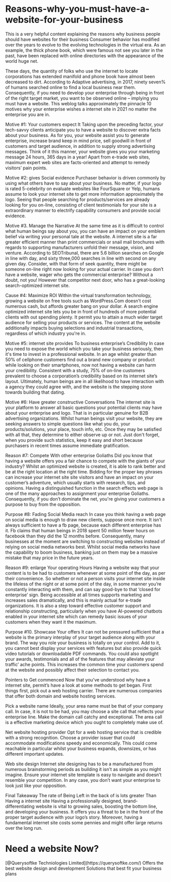 # Reasons-why-you-must-have-a-website-for-your-business
This is a very helpful content explaining the reasons why business people should have websites for their business
Consumer behavior has modified over the years to evolve to the evolving technologies in the virtual era. As an example, the thick phone book, which were famous not see you later in the past, have been replaced with online directories with the appearance of the world huge net.

These days, the quantity of folks who use the internet to locate corporations has extended manifold and phone book have almost been decreased to dirt. According to Adaptive advertising, in 2017, ninety seven% of humans searched online to find a local business near them.  Consequently, if you need to develop your enterprise through being in front of the right target market, you want to be observed online – implying you must have a website. This weblog talks approximately the pinnacle 10 motives why your enterprise wishes a internet site in 2021 no matter the enterprise you are in.

Motive #1: Your customers expect It
Taking upon the preceding factor, your tech-savvy clients anticipate you to have a website to discover extra facts about your business. As for you, your website assist you to generate enterprise, increase brand keep in mind price, sell goodwill in front of customers and target audience, in addition to supply strong advertising messages. Think of it this manner, your website gives you your marketing message 24 hours, 365 days in a year! Apart from e-trade web sites, maximum expert web sites are facts-oriented and attempt to remedy visitors’ pain points.

Motive #2: gives Social evidence
Purchaser behavior is driven commonly by using what others have to say about your business. No matter, if your logo is rated 5-celebrity on evaluate websites like FourSquare or Yelp, humans assume to look your internet site to get more information approximately the logo. Seeing that people searching for products/services are already looking for you on-line, consisting of client testimonials for your site is a extraordinary manner to electrify capability consumers and provide social evidence.

Motive #3. Manage the Narrative
At the same time as it is difficult to control what human beings say about you, you can have an impact on your emblem belief via writing your personal tale at the website. A internet site is a far greater efficient manner than print commercials or snail mail brochures with regards to supporting manufacturers unfold their message, vision, and venture. According to SEOTribunal, there are 5.6 billion searches on Google in line with day, and sixty three,000 searches in line with second on any given day. Consider, with that form of seek quantity, there might be someone on-line right now looking for your actual carrier. In case you don’t have a website, wager who gets the commercial enterprise? Without a doubt, not you! However that competitor next door, who has a great-looking search-optimized internet site.

Cause #4: Maximize ROI
Within the virtual transformation technology, growing a website on free tools such as WordPress.Com doesn’t cost numerous cash, but affords greater bang on your dollar. A search engine optimized internet site lets you be in front of hundreds of more potential clients with out spending plenty. It permit you to attain a much wider target audience for selling your products or services. The content at the website additionally impacts buying selections and industrial transactions, regardless of which industry you're in.

Motive #5: internet site provides To business enterprise’s Credibility
In case you need to expose the world which you take your business seriously, then it's time to invest in a professional website. In an age whilst greater than 50% of cellphone customers find out a brand new company or product while looking on their smartphones, now not having a website can harm your credibility. Consistent with a study, 75% of on-line customers prevalent to choose a corporation’s credibility based on its internet site’s layout. Ultimately, human beings are in all likelihood to have interaction with a agency they could agree with, and the website is the stepping stone towards building that dating.

Motive #6: Have greater constructive Conversations
The internet site is your platform to answer all basic questions your potential clients may have about your enterprise and logo. That is in particular genuine for B2B advertising organizations. Whilst human beings visit your website, they are seeking answers to simple questions like what you do, your products/solutions, your place, touch info, etc. Once they may be satisfied with all that, they determine to either observe up or not. Just don't forget, when you provide such statistics, keep it easy and short because purchasers in recent times assume immediate gratification.

Reason #7: Compete With other enterprise Goliaths
Did you know that having a website offers you a fair chance to compete with the giants of your industry? Whilst an optimized website is created, it is able to rank better and be at the right location at the right time. Bidding for the proper key phrases can increase your internet site site visitors and have an impact on your customer’s adventure, which usually starts with research, tips, and opinions. Having a distinguished function in the search effects web page is one of the many approaches to assignment your enterprise Goliaths. Consequently, if you don’t dominate the net, you're giving your customers a purpose to buy from the opposition.

Purpose #8: Fading Social Media reach
In case you think having a web page on social media is enough to draw new clients, suppose once more. It isn't always sufficient to have a fb page, because each different enterprise has it. Fb claims that human beings in 2018 spent 50 million fewer hours on facebook than they did the 12 months before. Consequently, many businesses at the moment are switching to constructing websites instead of relying on social media networks best. Whilst social media networks have the capability to boom business, banking just on them may be a massive mistake that may price in the future years.

Reason #9: enlarge Your operating Hours
Having a website way that your content is to be had to customers whenever at some point of the day, as per their convenience. So whether or not a person visits your internet site inside the lifeless of the night or at some point of the day, in some manner you’re constantly interacting with them, and can say good-bye to that ‘closed for enterprise’ sign. Being accessible at all times supports marketing and increases sales dramatically, and this is mainly actual for e-trade organizations. It is also a step toward effective customer support and relationship constructing, particularly when you have AI-powered chatbots enabled in your internet site which can remedy basic issues of your customers when they want it the maximum.

Purpose #10. Showcase Your offers
It can not be pressured sufficient that a website is the primary interplay of your target audience along with your brand. The way you role your business is totally on your control. Add to it, you cannot best display your services with features but also provide quick video tutorials or downloadable PDF commands. You could also spotlight your awards, testimonials and all of the features that may alleviate your traffic’ ache points. This increases the common time your customers spend at the website and possibly affect their selection to contact you.

Pointers to Get commenced
Now that you’ve understood why have a internet site, permit’s have a look at some methods to get began. First things first, pick out a web hosting carrier. There are numerous companies that offer both domain and website hosting services.

Pick a website name
Ideally, your area name must be that of your company call. In case, it is not to be had, you may choose a site call that reflects your enterprise line. Make the domain call catchy and exceptional. The area call is a effective marketing device which you ought to completely make use of.

Net website hosting provider
Opt for a web hosting service that is credible with a strong recognition. Choose a provider issuer that could accommodate modifications speedy and economically. This could come reachable in particular whilst your business expands, downsizes, or has different important updates.

Web site design
Internet site designing has to be a manufactured from numerous brainstorming periods as building it isn't as simple as you might imagine. Ensure your internet site template is easy to navigate and doesn’t resemble your competition. In any case, you don’t want your enterprise to look just like your opposition.

Final Takeaway
The rate of Being Left in the back of is lots greater Than Having a internet site
Having a professionally designed, brand-differentiating website is vital to growing sales, boosting the bottom line, and developing your business. It offers you a threat to be in the front of the proper target audience with your logo’s story. Moreover, having a fundamental internet site costs some pennies and might offer large returns over the long run.
<h1>Need a website Now?</h1>
[@Querysoftke Techniologies Limited](https://querysoftke.com/) Offers the best website design and development Solutions that best fit your business plans

